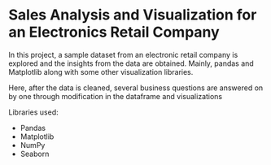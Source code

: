 # Sales Analysis and Visualization for an Electronics Retail Company

In this project, a sample dataset from an electronic retail company is explored and the insights from the data are obtained. Mainly, pandas and Matplotlib along with some other visualization libraries.  

Here, after the data is cleaned, several business questions are answered on by one through modification in the dataframe and visualizations

Libraries used:
- Pandas
- Matplotlib
- NumPy
- Seaborn
